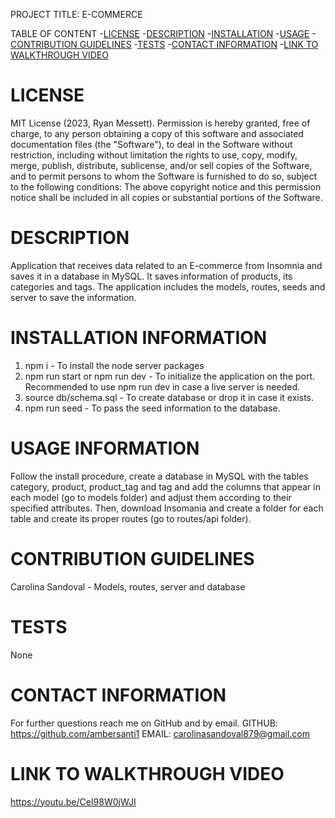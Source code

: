 PROJECT TITLE: E-COMMERCE

TABLE OF CONTENT
-[LICENSE](#LICENSE)
-[DESCRIPTION](#DESCRIPTION)
-[INSTALLATION](#INSTALLATION)
-[USAGE](#USAGE)
-[CONTRIBUTION GUIDELINES](#CONTRIBUTION-GUIDELINES)
-[TESTS](#TESTS)
-[CONTACT INFORMATION](#CONTACT-INFORMATION)
-[LINK TO WALKTHROUGH VIDEO](#LINK-TO-WALKTHROUGH-VIDEO)

# LICENSE
  MIT License (2023, Ryan Messett). Permission is hereby granted, free of charge, to any person obtaining a copy of this software and associated documentation files (the "Software"), to deal in the Software without restriction, including without limitation the rights to use, copy, modify, merge, publish, distribute, sublicense, and/or sell copies of the Software, and to permit persons to whom the Software is furnished to do so, subject to the following conditions: The above copyright notice and this permission notice shall be included in all copies or substantial portions of the Software.

# DESCRIPTION
  Application that receives data related to an E-commerce from Insomnia and saves it in a database in MySQL. It saves information of products, its categories and tags. The application includes the models, routes, seeds and server to save the information. 

# INSTALLATION INFORMATION
  1. npm i - To install the node server packages
  2. npm run start or npm run dev - To initialize the application on the port. Recommended to use npm run dev in case a live server is needed.
  3. source db/schema.sql - To create database or drop it in case it exists.
  4. npm run seed - To pass the seed information to the database.

# USAGE INFORMATION
  Follow the install procedure, create a database in MySQL with the tables category, product, product_tag and tag and add the columns that appear in each model (go to models folder) and adjust them according to their specified attributes. Then, download Insomania and create a folder for each table and create its proper routes (go to routes/api folder).

# CONTRIBUTION GUIDELINES
  Carolina Sandoval - Models, routes, server and database

# TESTS
  None

# CONTACT INFORMATION
For further questions reach me on GitHub and by email.
GITHUB: https://github.com/ambersanti1
EMAIL: carolinasandoval879@gmail.com 


# LINK TO WALKTHROUGH VIDEO
https://youtu.be/CeI98W0jWJI